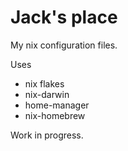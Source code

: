 # Jack's place

My nix configuration files.

Uses

- nix flakes
- nix-darwin
- home-manager
- nix-homebrew

Work in progress.
